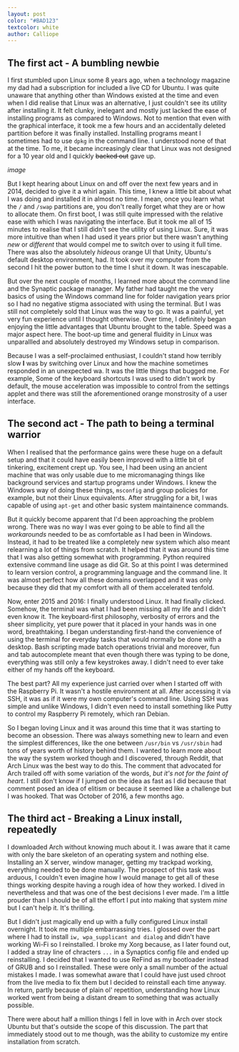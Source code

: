 ```yaml
---
layout: post
color: "#BAD123"
textcolor: white
author: Calliope
---
```


## The first act - A bumbling newbie
I first stumbled upon Linux some 8 years ago, when a technology magazine my dad had a subscription for included a live CD for Ubuntu. I was quite unaware that anything other than Windows existed at the time and even when I did realise that Linux was an alternative, I just couldn't see its utility after installing it. It felt clunky, inelegant and mostly just lacked the ease of installing programs as compared to Windows. Not to mention that even with the graphical interface, it took me a few hours and an accidentally deleted partition before it was finally installed. Installing programs meant I sometimes had to use `dpkg` in the command line. I understood none of that at the time. To me, it became increasingly clear that Linux was not designed for a 10 year old and I quickly ~~backed out~~ gave up.

_image_

But I kept hearing about Linux on and off over the next few years and in 2014, decided to give it a whirl again. This time, I knew a little bit about what I was doing and installed it in almost no time. I mean, once you learn what the `/` and `/swap` partitions are, you don't really forget what they are or how to allocate them. On first boot, I was still quite impressed with the relative ease with which I was navigating the interface. But it took me all of 15 minutes to realise that I still didn't see the utility of using Linux. Sure, it was more intuitive than when I had used it years prior but there wasn't anything _new_ or _different_ that would compel me to switch over to using it full time. There was also the absolutely *hideous* orange UI that Unity, Ubuntu's default desktop environment, had. It took over my computer from the second I hit the power button to the time I shut it down. It was inescapable.

But over the next couple of months, I learned more about the command line and the Synaptic package manager. My father had taught me the very basics of using the Windows command line for folder navigation years prior so I had no negative stigma associated with using the terminal. But I was still not completely sold that Linux was the way to go. It was a painful, yet very fun experience until I thought otherwise. Over time, I definitely began enjoying the little advantages that Ubuntu brought to the table. Speed was a major aspect here. The boot-up time and general fluidity in Linux was unparallled and absolutely destroyed my Windows setup in comparison.

Because I was a self-proclaimed enthusiast, I couldn't stand how terribly slow **I** was by switching over Linux and how the machine sometimes responded in an unexpected wa. It was the little things that bugged me. For example, Some of the keyboard shortcuts I was used to didn't work by default, the mouse acceleration was impossible to control from the settings applet and there was still the aforementioned orange monstrosity of a user interface.

## The second act - The path to being a terminal warrior
When I realised that the performance gains were these huge on a default setup and that it could have easily been improved with a little bit of tinkering, excitement crept up. You see, I had been using an ancient machine that was only usable due to me micromanaging things like background services and startup programs under Windows. I knew the Windows way of doing these things, `msconfig` and group policies for example, but not their Linux equivalents. After struggling for a bit, I was capable of using `apt-get` and other basic system maintainence commands. 

But it quickly become apparent that I'd been approaching the problem wrong. There was no way I was ever going to be able to find all the _workarounds_ needed to be as comfortable as I had been in Windows. Instead, it had to be treated like a completely new system which also meant relearning a lot of things from scratch. It helped that it was around this time that I was also getting somewhat with programming. Python required extensive command line usage as did Git. So at this point I was determined to learn version control, a programming language and the command line. It was almost perfect how all these domains overlapped and it was only because they did that my comfort with all of them accelerated tenfold.

Now, enter 2015 and 2016: I finally understood Linux. It had finally clicked. Somehow, the terminal was what I had been missing all my life and I didn't even know it. The keyboard-first philosophy, verbosity of errors and the sheer simplicity, yet pure power that it placed in your hands was in one word, breathtaking. I began understanding first-hand the convenience of using the terminal for everyday tasks that would normally be done with a desktop. Bash scripting made batch operations trivial and moreover, fun and tab autocomplete meant that even though there was typing to be done, everything was still only a few keystrokes away. I didn't need to ever take either of my hands off the keyboard.

The best part? All my experience just carried over when I started off with the Raspberry Pi. It wasn't a hostile environment at all. After accessing it via SSH, it was as if it were my own computer's command line. Using SSH was simple and unlike Windows, I didn't even need to install something like Putty to control my Raspberry Pi remotely, which ran Debian.

So I began loving Linux and it was around this time that it was starting to become an obsession. There was always something new to learn and even the simplest differences, like the one between `/usr/bin` vs `/usr/sbin` had tons of years worth of history behind them. I wanted to learn more about the way the system worked though and I discovered, through Reddit, that Arch Linux was the best way to do this. The comment that advocated for Arch trailed off with some variation of the words, _but it's not for the faint of heart_. I still don't know if I jumped on the idea as fast as I did because that comment posed an idea of elitism or because it seemed like a challenge but I was hooked. That was October of 2016, a few months ago.

## The third act - Breaking a Linux install, repeatedly
I downloaded Arch without knowing much about it. I was aware that it came with only the bare skeleton of an operating system and nothing else. Installing an X server, window manager, getting my trackpad working, everything needed to be done manually. The prospect of this task was arduous, I couldn't even imagine how I would manage to get all of these things working despite having a rough idea of how they worked. I dived in nevertheless and that was one of the best decisions I ever made. I'm a little prouder than I should be of all the effort I put into making that system _mine_ but I can't help it. It's thrilling.

But I didn't just magically end up with a fully configured Linux install overnight. It took me multiple embarrassing tries. I glossed over the part where I had to install `iw, wpa_supplicant and dialog` and didn't have working Wi-Fi so I reinstalled. I broke my Xorg because, as I later found out, I added a stray line of chracters `...` in a Synaptics config file and ended up reinstalling. I decided that I wanted to use ReFind as my bootloader instead of GRUB and so I reinstalled. These were only a small number of the actual mistakes I made. I was somewhat aware that I could have just used chroot from the live media to fix them but I decided to reinstall each time anyway. In return, partly because of plain ol' repetition, understanding how Linux worked went from being a distant dream to something that was actually possible.

There were about half a million things I fell in love with in Arch over stock Ubuntu but that's outside the scope of this discussion. The part that immediately stood out to me though, was the ability to customize my entire installation from scratch.
